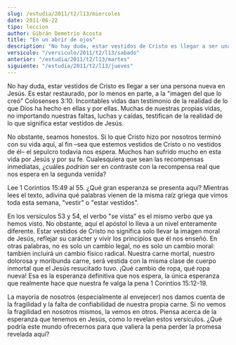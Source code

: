 ```yaml
---
slug: /estudia/2011/t2/l13/miercoles
date: 2011-06-22
tipo: leccion
author: Gibrán Demetrio Acosta
title: "En un abrir de ojos"
description: "No hay duda, estar vestidos de Cristo es llegar a ser una persona nueva en  Jesús. Es estar restaurado, por lo menos en parte, a la 'imagen del que lo  creó' Colosenses 3:10. Incontables vidas dan testimonio de la realidad de lo  que Dios ha hecho en ellas y por ellas. Muchas ..."
versiculo: "/versiculo/2011/t2/l13/sabado"
anterior: "/estudia/2011/t2/l13/martes"
siguiente: "/estudia/2011/t2/l13/jueves"
---
```


No hay duda, estar vestidos de Cristo es llegar a ser una persona nueva en Jesús. Es estar restaurado, por lo menos en parte, a la "imagen del que lo creó" Colosenses 3:10. Incontables vidas dan testimonio de la realidad de lo que Dios ha hecho en ellas y por ellas. Muchas de nuestras propias vidas, no importando nuestras faltas, luchas y caídas, testifican de la realidad de lo que significa estar vestidos de Jesús.

No obstante, seamos honestos. Si lo que Cristo hizo por nosotros terminó con su vida aquí, al fin –sea que estemos vestidos de Cristo o no vestidos de él– el sepulcro todavía nos espera. Muchos han sufrido mucho en esta vida por Jesús y por su fe. Cualesquiera que sean las recompensas inmediatas, ¿cuáles _podrían_ ser en contraste con la recompensa real que nos espera en la segunda venida?

Lee 1 Corintios 15:49 al 55. ¿Qué gran esperanza se presenta aquí? Mientras lees el texto, adivina qué palabras vienen de la misma raíz griega que vimos toda esta semana, "vestir" o "estar vestidos".

En los versículos 53 y 54, el verbo "se vista" es el mismo verbo que ya hemos visto. No obstante, aquí el apóstol lo lleva a un nivel enteramente diferente. Estar vestidos de Cristo no significa solo llevar la imagen moral de Jesús, reflejar su carácter y vivir los principios que él nos enseñó. En otras palabras, no es solo un cambio legal, no es solo un cambio moral: también incluirá un cambio físico radical. Nuestra carne mortal, nuestro dolorosa y moribunda carne, será vestida con la misma clase de cuerpo inmortal que el Jesús resucitado tuvo. ¡Qué cambio de ropa, qué ropa nueva! Esa es la esperanza definitiva que nos espera, la única esperanza que realmente hace que nuestra fe valga la pena 1 Corintios 15:12-19.

La mayoría de nosotros (especialmente al envejecer) nos damos cuenta de la fragilidad y la falta de confiabilidad de nuestra propia carne. Si no vemos la fragilidad en nosotros mismos, la vemos en otros. Piensa acerca de la esperanza que tenemos en Jesús, como lo revelan estos versículos. ¿Qué podría este mundo ofrecernos para que valiera la pena perder la promesa revelada aquí?
